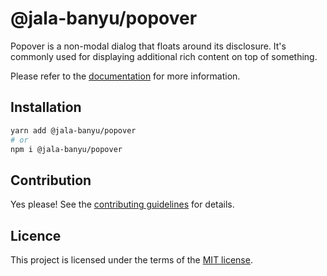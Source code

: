 # @jala-banyu/popover

Popover is a non-modal dialog that floats around its disclosure. It's commonly used for displaying additional rich content on top of something.

Please refer to the [documentation](https://localhost:3000/docs/components/popover) for more information.

## Installation

```sh
yarn add @jala-banyu/popover
# or
npm i @jala-banyu/popover
```

## Contribution

Yes please! See the
[contributing guidelines](https://github.com/Atnic/banyu/blob/master/CONTRIBUTING.md)
for details.

## Licence

This project is licensed under the terms of the
[MIT license](https://github.com/Atnic/banyu/blob/master/LICENSE).

